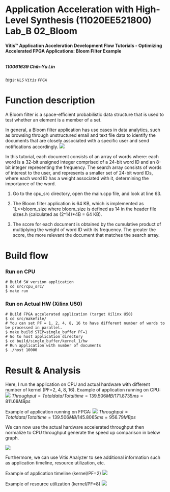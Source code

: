 # Application Acceleration with High-Level Synthesis (11020EE521800) Lab_B 02_Bloom
#### Vitis™ Application Acceleration Development Flow Tutorials - Optimizing Accelerated FPGA Applications: Bloom Filter Example
###### 
##### 110061639 Chih-Yu Lin
###### tags: `HLS` `Vitis` `FPGA`


# Function description
A Bloom filter is a space-efficient probabilistic data structure that is used to test whether an element is a member of a set.

In general, a Bloom filter application has use cases in data analytics, such as browsing through unstructured email and text file data to identify the documents that are closely associated with a specific user and send notifications accordingly.
![](https://i.imgur.com/Hluo1JB.png)

In this tutorial, each document consists of an array of words where: each word is a 32-bit unsigned integer comprised of a 24-bit word ID and an 8-bit integer representing the frequency. The search array consists of words of interest to the user, and represents a smaller set of 24-bit word IDs, where each word ID has a weight associated with it, determining the importance of the word.

1. Go to the cpu_src directory, open the main.cpp file, and look at line 63.

2. The Bloom filter application is 64 KB, which is implemented as 1L<<bloom_size where bloom_size is defined as 14 in the header file sizes.h (calculated as (2^14)*4B = 64 KB).

3. The score for each document is obtained by the cumulative product of multiplying the weight of word ID with its frequency. The greater the score, the more relevant the document that matches the search array.


# Build flow
### Run on CPU
```shell script
# Build SW version application
$ cd src/cpu_src/
$ make run
```
### Run on Actual HW (Xilinx U50)
```shell script
# Build FPGA accelerated application (target Xilinx U50)
$ cd src/makefile/
# You can set PF = 1, 2, 4, 8, 16 to have different number of words to be processed in parallel.
$ make build STEP=single_buffer PF=1
# Go to host application directory
$ cd build/single_buffer/kernel_1/hw
# Run application with number of documents
$ ./host 10000
```

# Result & Analysis
Here, I run the application on CPU and actual hardware with different number of kernel (PF=2, 4, 8, 16).
Example of application running on CPU:
![](https://i.imgur.com/r81qcS8.png)
$Throughput = Total data/Total time
= 139.506 MB / 171.8735ms = 811.68 MBps$

Example of application running on FPGA:
![](https://i.imgur.com/r3NIKak.png)
$Throughput = Total data/Total time
= 139.506 MB / 145.8065ms = 956.79 MBps$

We can now use the actual hardware accelerated throughput then normalize to CPU throughput generate the speed up comparison in below graph.

![](https://i.imgur.com/fqJ8jq2.png)

Furthermore, we can use Vitis Analyzer to see additional information such as application timeline, resource utilization, etc.

Example of application timeline (kernel/PF=2)
![](https://i.imgur.com/JKEO1b6.png)

Example of resource utilization (kernel/PF=8)
![](https://i.imgur.com/12Garx1.png)

